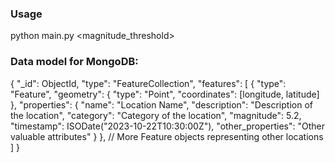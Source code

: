 ### Usage
python main.py <magnitude_threshold>

### Data model for MongoDB:

{
   "_id": ObjectId,
   "type": "FeatureCollection",
   "features": [
      {
         "type": "Feature",
         "geometry": {
            "type": "Point",
            "coordinates": [longitude, latitude]
         },
         "properties": {
            "name": "Location Name",
            "description": "Description of the location",
            "category": "Category of the location",
            "magnitude": 5.2,
            "timestamp": ISODate("2023-10-22T10:30:00Z"),
            "other_properties": "Other valuable attributes"
         }
      },
      // More Feature objects representing other locations
   ]
}
